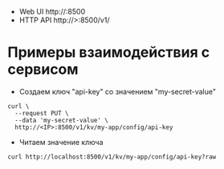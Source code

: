 - Web UI	http://<IP>:8500
- HTTP API	http://<IP>>:8500/v1/

# Примеры взаимодействия с сервисом
- Создаем ключ "api-key" со значением "my-secret-value"
```shell
curl \
  --request PUT \
  --data 'my-secret-value' \
  http://<IP>:8500/v1/kv/my-app/config/api-key
```

- Читаем значение ключа 
```shell
curl http://localhost:8500/v1/kv/my-app/config/api-key?raw
```